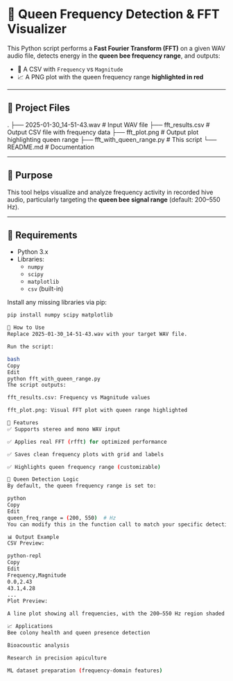 # 🐝 Queen Frequency Detection & FFT Visualizer

This Python script performs a **Fast Fourier Transform (FFT)** on a given WAV audio file, detects energy in the **queen bee frequency range**, and outputs:

- 📄 A CSV with `Frequency` vs `Magnitude`
- 📈 A PNG plot with the queen frequency range **highlighted in red**

---

## 📂 Project Files
.
├── 2025-01-30_14-51-43.wav # Input WAV file
├── fft_results.csv # Output CSV file with frequency data
├── fft_plot.png # Output plot highlighting queen range
├── fft_with_queen_range.py # This script
└── README.md # Documentation


---

## 🎯 Purpose

This tool helps visualize and analyze frequency activity in recorded hive audio, particularly targeting the **queen bee signal range** (default: 200–550 Hz).

---

## 🧰 Requirements

- Python 3.x
- Libraries:
  - `numpy`
  - `scipy`
  - `matplotlib`
  - `csv` (built-in)

Install any missing libraries via pip:

```bash
pip install numpy scipy matplotlib

🚀 How to Use
Replace 2025-01-30_14-51-43.wav with your target WAV file.

Run the script:

bash
Copy
Edit
python fft_with_queen_range.py
The script outputs:

fft_results.csv: Frequency vs Magnitude values

fft_plot.png: Visual FFT plot with queen range highlighted

📌 Features
✅ Supports stereo and mono WAV input

✅ Applies real FFT (rfft) for optimized performance

✅ Saves clean frequency plots with grid and labels

✅ Highlights queen frequency range (customizable)

🐝 Queen Detection Logic
By default, the queen frequency range is set to:

python
Copy
Edit
queen_freq_range = (200, 550)  # Hz
You can modify this in the function call to match your specific detection criteria.

📊 Output Example
CSV Preview:

python-repl
Copy
Edit
Frequency,Magnitude
0.0,2.43
43.1,4.28
...
Plot Preview:

A line plot showing all frequencies, with the 200–550 Hz region shaded in red to indicate the potential queen signature zone.

📈 Applications
Bee colony health and queen presence detection

Bioacoustic analysis

Research in precision apiculture

ML dataset preparation (frequency-domain features)


